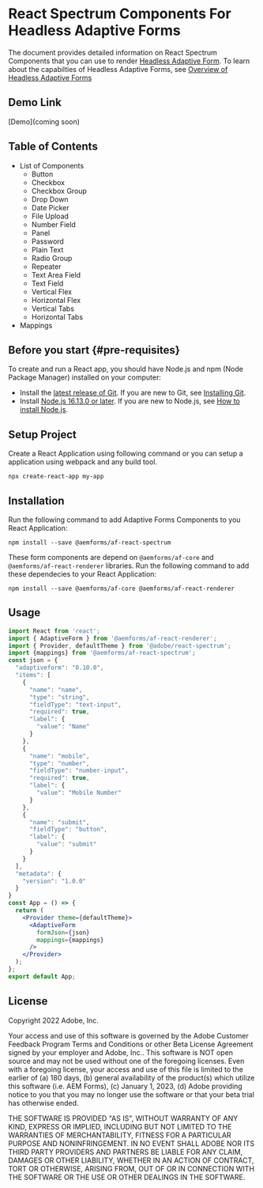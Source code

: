 # React Spectrum Components For Headless Adaptive Forms
The document provides detailed information on React Spectrum Components that you can use to render [Headless Adaptive Form](https://experienceleague.adobe.com/docs/experience-manager-headless-adaptive-forms/using/overview.html?lang=en). To learn about the capabilties of Headless Adaptive Forms, see [Overview of Headless Adaptive Forms](https://experienceleague.adobe.com/docs/experience-manager-headless-adaptive-forms/using/overview.html?lang=en) 

## Demo Link
  [Demo](coming soon)

## Table of Contents
  - List of Components
    - Button
    - Checkbox
    - Checkbox Group
    - Drop Down
    - Date Picker
    - File Upload
    - Number Field
    - Panel
    - Password
    - Plain Text
    - Radio Group
    - Repeater
    - Text Area Field
    - Text Field
    - Vertical Flex
    - Horizontal Flex
    - Vertical Tabs
    - Horizontal Tabs
  - Mappings

## Before you start {#pre-requisites}
To create and run a React app, you should have Node.js and npm (Node Package Manager) installed on your computer:
*   Install the [latest release of Git](https://git-scm.com/downloads). If you are new to Git, see [Installing Git](https://git-scm.com/book/en/v2/Getting-Started-Installing-Git).
*   Install [Node.js 16.13.0 or later](https://nodejs.org/en/download/). If you are new to Node.js, see [How to install Node.js](https://nodejs.dev/en/learn/how-to-install-nodejs).


## Setup Project

Create a React Application using following command or you can setup a application using webpack and any build tool.

```
npx create-react-app my-app
```  

## Installation

Run the following command to add Adaptive Forms Components to you React Application:

```
npm install --save @aemforms/af-react-spectrum

```

These form components are depend on `@aemforms/af-core` and `@aemforms/af-react-renderer` libraries. Run the following command to add these dependecies to your React Application:

```
npm install --save @aemforms/af-core @aemforms/af-react-renderer

```


## Usage
```jsx
import React from 'react';
import { AdaptiveForm } from '@aemforms/af-react-renderer';
import { Provider, defaultTheme } from '@adobe/react-spectrum';
import {mappings} from '@aemforms/af-react-spectrum';
const json = {
  "adaptiveform": "0.10.0",
  "items": [
    {
      "name": "name",
      "type": "string",
      "fieldType": "text-input",
      "required": true,
      "label": {
        "value": "Name"
      }
    },
    {
      "name": "mobile",
      "type": "number",
      "fieldType": "number-input",
      "required": true,
      "label": {
        "value": "Mobile Number"
      }
    },
    {
      "name": "submit",
      "fieldType": "button",
      "label": {
        "value": "submit"
      }
    }
  ],
  "metadata": {
    "version": "1.0.0"
  }
}
const App = () => {
  return (
    <Provider theme={defaultTheme}>
      <AdaptiveForm
        formJson={json}
        mappings={mappings}
      />
    </Provider>
  );
};
export default App;
```

## License

Copyright 2022 Adobe, Inc.

Your access and use of this software is governed by the Adobe Customer Feedback Program Terms and Conditions or other Beta License Agreement signed by your employer and Adobe, Inc.. This software is NOT open source and may not be used without one of the foregoing licenses. Even with a foregoing license, your access and use of this file is limited to the earlier of (a) 180 days, (b) general availability of the product(s) which utilize this software (i.e. AEM Forms), (c) January 1, 2023, (d) Adobe providing notice to you that you may no longer use the software or that your beta trial has otherwise ended.

THE SOFTWARE IS PROVIDED "AS IS", WITHOUT WARRANTY OF ANY KIND, EXPRESS OR IMPLIED, INCLUDING BUT NOT LIMITED TO THE WARRANTIES OF MERCHANTABILITY, FITNESS FOR A PARTICULAR PURPOSE AND NONINFRINGEMENT. IN NO EVENT SHALL ADOBE NOR ITS THIRD PARTY PROVIDERS AND PARTNERS BE LIABLE FOR ANY CLAIM, DAMAGES OR OTHER LIABILITY, WHETHER IN AN ACTION OF CONTRACT, TORT OR OTHERWISE, ARISING FROM, OUT OF OR IN CONNECTION WITH THE SOFTWARE OR THE USE OR OTHER DEALINGS IN THE SOFTWARE.
